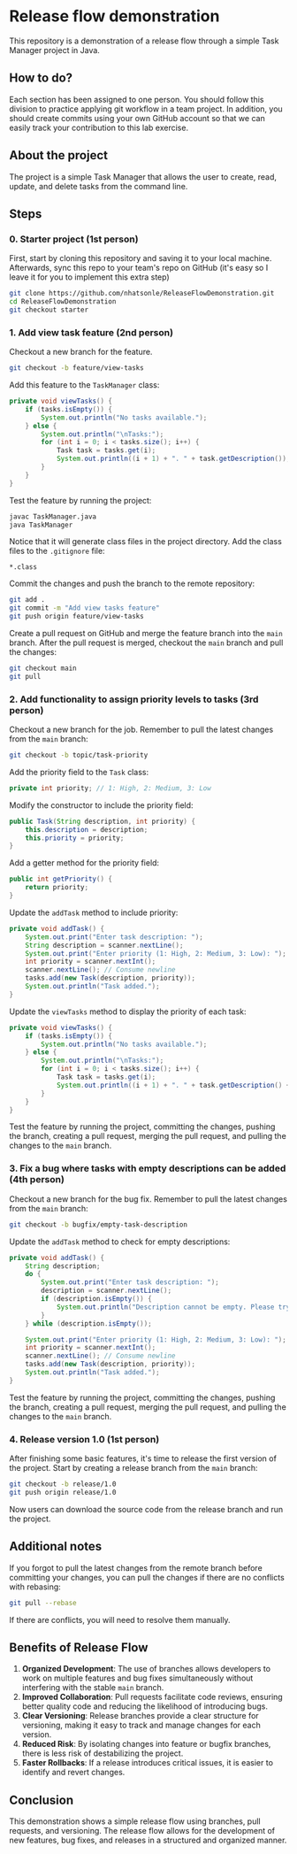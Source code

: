 # Release flow demonstration
This repository is a demonstration of a release flow through a simple Task Manager project in Java.

## How to do?
Each section has been assigned to one person. You should follow this division to practice applying git workflow in a team project. In addition, you should create commits using your own GitHub account so that we can easily track your contribution to this lab exercise.

## About the project
The project is a simple Task Manager that allows the user to create, read, update, and delete tasks from the command line.

## Steps

### 0. Starter project (1st person)
First, start by cloning this repository and saving it to your local machine. Afterwards, sync this repo to your team's repo on GitHub (it's easy so I leave it for you to implement this extra step)
```bash
git clone https://github.com/nhatsonle/ReleaseFlowDemonstration.git
cd ReleaseFlowDemonstration
git checkout starter
```

### 1. Add view task feature (2nd person)

Checkout a new branch for the feature.
```bash
git checkout -b feature/view-tasks
```

Add this feature to the `TaskManager` class:
```java
private void viewTasks() {
    if (tasks.isEmpty()) {
        System.out.println("No tasks available.");
    } else {
        System.out.println("\nTasks:");
        for (int i = 0; i < tasks.size(); i++) {
            Task task = tasks.get(i);
            System.out.println((i + 1) + ". " + task.getDescription());
        }
    }
}
```

Test the feature by running the project:
```bash
javac TaskManager.java
java TaskManager
```

Notice that it will generate class files in the project directory. Add the class files to the `.gitignore` file:
```
*.class
```

Commit the changes and push the branch to the remote repository:
```bash
git add .
git commit -m "Add view tasks feature"
git push origin feature/view-tasks
```

Create a pull request on GitHub and merge the feature branch into the `main` branch. After the pull request is merged, checkout the `main` branch and pull the changes:
```bash
git checkout main
git pull
```

### 2. Add functionality to assign priority levels to tasks (3rd person)

Checkout a new branch for the job. Remember to pull the latest changes from the `main` branch:
```bash
git checkout -b topic/task-priority
```

Add the priority field to the `Task` class:
```java
private int priority; // 1: High, 2: Medium, 3: Low
```

Modify the constructor to include the priority field:
```java
public Task(String description, int priority) {
    this.description = description;
    this.priority = priority;
}
```

Add a getter method for the priority field:
```java
public int getPriority() {
    return priority;
}
```

Update the `addTask` method to include priority:
```java
private void addTask() {
    System.out.print("Enter task description: ");
    String description = scanner.nextLine();
    System.out.print("Enter priority (1: High, 2: Medium, 3: Low): ");
    int priority = scanner.nextInt();
    scanner.nextLine(); // Consume newline
    tasks.add(new Task(description, priority));
    System.out.println("Task added.");
}
```

Update the `viewTasks` method to display the priority of each task:
```java
private void viewTasks() {
    if (tasks.isEmpty()) {
        System.out.println("No tasks available.");
    } else {
        System.out.println("\nTasks:");
        for (int i = 0; i < tasks.size(); i++) {
            Task task = tasks.get(i);
            System.out.println((i + 1) + ". " + task.getDescription() + " (Priority: " + task.getPriority() + ")");
        }
    }
}
```

Test the feature by running the project, committing the changes, pushing the branch, creating a pull request, merging the pull request, and pulling the changes to the `main` branch.

### 3. Fix a bug where tasks with empty descriptions can be added (4th person)

Checkout a new branch for the bug fix. Remember to pull the latest changes from the `main` branch:
```bash
git checkout -b bugfix/empty-task-description
```

Update the `addTask` method to check for empty descriptions:
```java
private void addTask() {
    String description;
    do {
        System.out.print("Enter task description: ");
        description = scanner.nextLine();
        if (description.isEmpty()) {
            System.out.println("Description cannot be empty. Please try again.");
        }
    } while (description.isEmpty());

    System.out.print("Enter priority (1: High, 2: Medium, 3: Low): ");
    int priority = scanner.nextInt();
    scanner.nextLine(); // Consume newline
    tasks.add(new Task(description, priority));
    System.out.println("Task added.");
}
```

Test the feature by running the project, committing the changes, pushing the branch, creating a pull request, merging the pull request, and pulling the changes to the `main` branch.

### 4. Release version 1.0 (1st person)

After finishing some basic features, it's time to release the first version of the project. Start by creating a release branch from the `main` branch:
```bash
git checkout -b release/1.0
git push origin release/1.0
```

Now users can download the source code from the release branch and run the project.

## Additional notes
If you forgot to pull the latest changes from the remote branch before committing your changes, you can pull the changes if there are no conflicts with rebasing:
```bash
git pull --rebase
```

If there are conflicts, you will need to resolve them manually.

## Benefits of Release Flow

1. **Organized Development**: The use of branches allows developers to work on multiple features and bug fixes simultaneously without interfering with the stable `main` branch.
2. **Improved Collaboration**: Pull requests facilitate code reviews, ensuring better quality code and reducing the likelihood of introducing bugs.
3. **Clear Versioning**: Release branches provide a clear structure for versioning, making it easy to track and manage changes for each version.
4. **Reduced Risk**: By isolating changes into feature or bugfix branches, there is less risk of destabilizing the project.
5. **Faster Rollbacks**: If a release introduces critical issues, it is easier to identify and revert changes.

## Conclusion
This demonstration shows a simple release flow using branches, pull requests, and versioning. The release flow allows for the development of new features, bug fixes, and releases in a structured and organized manner.



